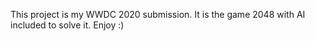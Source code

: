 This project is my WWDC 2020 submission. It is the game 2048 with AI included to solve it. Enjoy :)
